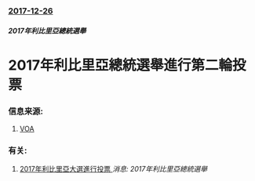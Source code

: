 ### [2017-12-26](/news/2017/12/26/index.md)

##### 2017年利比里亞總統選舉
# 2017年利比里亞總統選舉進行第二輪投票 




### 信息来源:

1. [VOA](https://www.voanews.com/a/liberia-to-choose-between-soccer-star-vp-in-tuesday-runoff/4178087.html)

### 有关:

1. [2017年利比里亞大選進行投票 ](/zh/news/2017/10/10/2017年利比里亞大選進行投票.md) _消息: 2017年利比里亞總統選舉_
